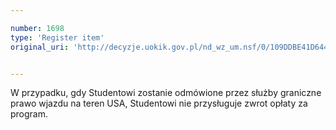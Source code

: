 ```yaml
---

number: 1698
type: 'Register item'
original_uri: 'http://decyzje.uokik.gov.pl/nd_wz_um.nsf/0/109DDBE41D644FF3C125763F003737B3?OpenDocument'


---
```


W przypadku, gdy Studentowi zostanie odmówione przez służby graniczne prawo wjazdu na teren USA, Studentowi nie przysługuje zwrot opłaty za program.
